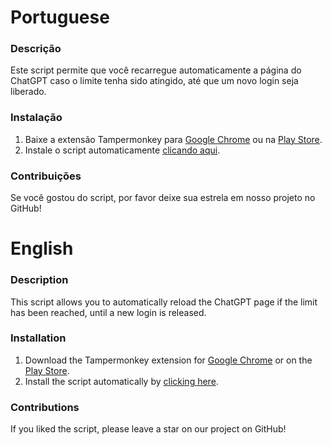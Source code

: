 # Portuguese

### Descrição

Este script permite que você recarregue automaticamente a página do ChatGPT caso o limite tenha sido atingido, até que um novo login seja liberado.

### Instalação

1. Baixe a extensão Tampermonkey para [Google Chrome](https://chrome.google.com/webstore/detail/dhdgffkkebhmkfjojejmpbldmpobfkfo) ou na [Play Store](https://play.google.com/store/apps/details?id=net.biniok.tampermonkey&hl=pt-BR&pli=1).
2. Instale o script automaticamente [clicando aqui](https://github.com/mariopaglia/enterforce-chatgpt/raw/main/script.user.js).

### Contribuições

Se você gostou do script, por favor deixe sua estrela em nosso projeto no GitHub!

# English

### Description

This script allows you to automatically reload the ChatGPT page if the limit has been reached, until a new login is released.

### Installation

1. Download the Tampermonkey extension for [Google Chrome](https://chrome.google.com/webstore/detail/dhdgffkkebhmkfjojejmpbldmpobfkfo) or on the [Play Store](https://play.google.com/store/apps/details?id=net.biniok.tampermonkey&hl=en).
2. Install the script automatically by [clicking here](https://github.com/mariopaglia/enterforce-chatgpt/raw/main/script.user.js).

### Contributions

If you liked the script, please leave a star on our project on GitHub!

